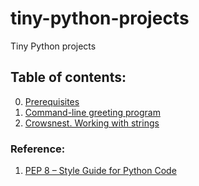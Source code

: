 # tiny-python-projects
Tiny Python projects

## Table of contents:
0. [Prerequisites](../../tree/prerequisites)
1. [Command-line greeting program](../../tree/greeting)
2. [Crowsnest. Working with strings](../../tree/crowsnest)

### Reference:
1. [PEP 8 – Style Guide for Python Code](https://peps.python.org/pep-0008/)